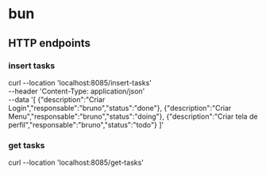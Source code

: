 # bun

## HTTP endpoints

### insert tasks
curl --location 'localhost:8085/insert-tasks' \
--header 'Content-Type: application/json' \
--data '[
    {"description":"Criar Login","responsable":"bruno","status":"done"},
    {"description":"Criar Menu","responsable":"bruno","status":"doing"},
    {"description":"Criar tela de perfil","responsable":"bruno","status":"todo"}
]'

### get tasks
curl --location 'localhost:8085/get-tasks'